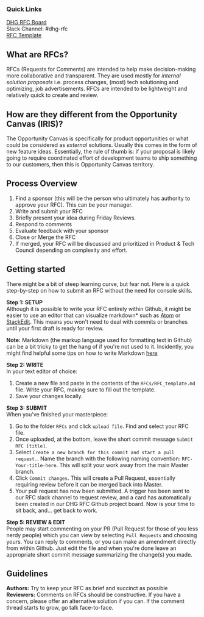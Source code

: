 ### Quick Links
[DHG RFC Board](https://github.com/auzbuckley/RFC_test/projects/1)  
Slack Channel: #dhg-rfc  
[RFC Template](https://github.com/auzbuckley/RFC_test/blob/master/RFCs/rfc_template.md)

## What are RFCs?
RFCs (Requests for Comments) are intended to help make decision-making more collaborative and transparent. They are used mostly for _internal solution proposals_ i.e. process changes, (most) tech solutioning and optimizing, job advertisements. RFCs are intended to be lightweight and relatively quick to create and review.

## How are they different from the Opportunity Canvas (IRIS)?
The Opportunity Canvas is specifically for product opportunities or what could be considered as _external_ solutions. Usually this comes in the form of new feature ideas. Essentially, the rule of thumb is: if your proposal is likely going to require coordinated effort of development teams to ship something to our customers, then this is Opportunity Canvas territory.

## Process Overview
1. Find a sponsor (this will be the person who ultimately has authority to approve your RFC). This can be your manager.
2. Write and submit your RFC
3. Briefly present your idea during Friday Reviews.
4. Respond to comments
5. Evaluate feedback with your sponsor
6. Close or Merge the RFC
7. If merged, your RFC will be discussed and prioritized in Product & Tech Council depending on complexity and effort.

## Getting started
There might be a bit of steep learning curve, but fear not. Here is a quick step-by-step on how to submit an RFC without the need for console skills.

**Step 1: SETUP**  
Although it is possible to write your RFC entirely within Github, it might be easier to use an editor that can visualize markdown* such as [Atom](https://atom.io/) or [StackEdit](https://stackedit.io/app#). This means you won't need to deal with commits or branches until your first draft is ready for review.

**Note:** Markdown (the markup language used for formatting text in Github) can be a bit tricky to get the hang of if you're not used to it. Incidently, you might find helpful some tips on how to write Markdown  [here](https://help.github.com/articles/basic-writing-and-formatting-syntax/)

**Step 2: WRITE**  
In your text editor of choice:
1. Create a new file and paste in the contents of the `RFCs/RFC_template.md` file. Write your RFC, making sure to fill out the template.
2. Save your changes locally.

**Step 3: SUBMIT**  
When you've finished your masterpiece:
1. Go to the folder `RFCs` and click `upload file`. Find and select your RFC file.
2. Once uploaded, at the bottom, leave the short commit message `Submit RFC [title]`.
3. Select `Create a new branch for this commit and start a pull request.`. Name the branch with the following naming convention: `RFC-Your-title-here`. This will split your work away from the main Master branch.
4. Click `Commit changes`. This will create a Pull Request, essentially requiring review before it can be merged back into Master.
5. Your pull request has now been submitted. A trigger has been sent to our RFC slack channel to request review, and a card has automatically been created in our DHG RFC Github project board. Now is your time to sit back, and... get back to work.

**Step 5: REVIEW & EDIT**  
People may start commenting on your PR (Pull Request for those of you less nerdy people) which you can view by selecting `Pull Requests` and choosing yours.
You can reply to comments, or you can make an amendment directly from within Github. Just edit the file and when you're done leave an appropriate short commit message summarizing the change(s) you made.

## Guidelines  
**Authors:** Try to keep your RFC as brief and succinct as possible  
**Reviewers:** Comments on RFCs should be constructive. If you have a concern, please offer an alternative solution if you can. If the comment thread starts to grow, go talk face-to-face.

